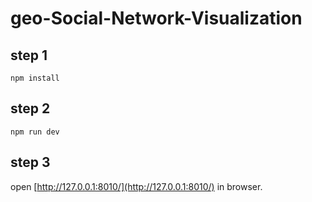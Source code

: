# geo-Social-Network-Visualization

## step 1
```
npm install
```

## step 2
```
npm run dev
```
## step 3

open [http://127.0.0.1:8010/](http://127.0.0.1:8010/) in browser.
